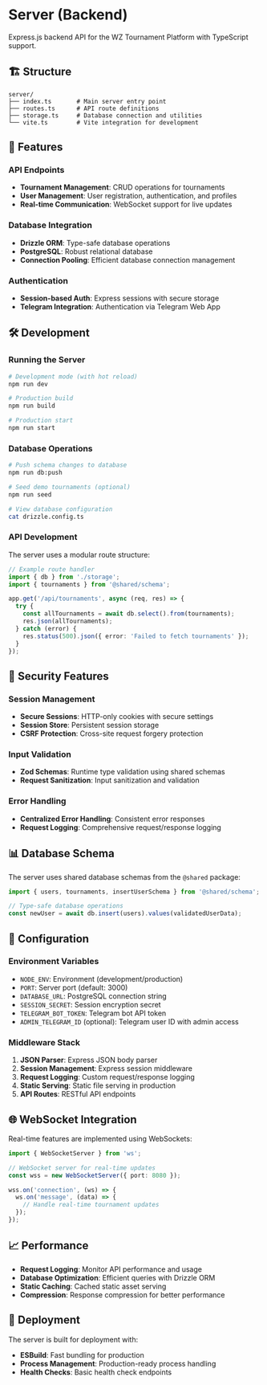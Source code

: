 # Server (Backend)

Express.js backend API for the WZ Tournament Platform with TypeScript support.

## 🏗️ Structure

```
server/
├── index.ts       # Main server entry point
├── routes.ts      # API route definitions
├── storage.ts     # Database connection and utilities
└── vite.ts        # Vite integration for development
```

## 🚀 Features

### API Endpoints

- **Tournament Management**: CRUD operations for tournaments
- **User Management**: User registration, authentication, and profiles
- **Real-time Communication**: WebSocket support for live updates

### Database Integration

- **Drizzle ORM**: Type-safe database operations
- **PostgreSQL**: Robust relational database
- **Connection Pooling**: Efficient database connection management

### Authentication

- **Session-based Auth**: Express sessions with secure storage
- **Telegram Integration**: Authentication via Telegram Web App

## 🛠️ Development

### Running the Server

```bash
# Development mode (with hot reload)
npm run dev

# Production build
npm run build

# Production start
npm run start
```

### Database Operations

```bash
# Push schema changes to database
npm run db:push

# Seed demo tournaments (optional)
npm run seed

# View database configuration
cat drizzle.config.ts
```

### API Development

The server uses a modular route structure:

```typescript
// Example route handler
import { db } from './storage';
import { tournaments } from '@shared/schema';

app.get('/api/tournaments', async (req, res) => {
  try {
    const allTournaments = await db.select().from(tournaments);
    res.json(allTournaments);
  } catch (error) {
    res.status(500).json({ error: 'Failed to fetch tournaments' });
  }
});
```

## 🔐 Security Features

### Session Management

- **Secure Sessions**: HTTP-only cookies with secure settings
- **Session Store**: Persistent session storage
- **CSRF Protection**: Cross-site request forgery protection

### Input Validation

- **Zod Schemas**: Runtime type validation using shared schemas
- **Request Sanitization**: Input sanitization and validation

### Error Handling

- **Centralized Error Handling**: Consistent error responses
- **Request Logging**: Comprehensive request/response logging

## 📊 Database Schema

The server uses shared database schemas from the `@shared` package:

```typescript
import { users, tournaments, insertUserSchema } from '@shared/schema';

// Type-safe database operations
const newUser = await db.insert(users).values(validatedUserData);
```

## 🔧 Configuration

### Environment Variables

- `NODE_ENV`: Environment (development/production)
- `PORT`: Server port (default: 3000)
- `DATABASE_URL`: PostgreSQL connection string
- `SESSION_SECRET`: Session encryption secret
- `TELEGRAM_BOT_TOKEN`: Telegram bot API token
- `ADMIN_TELEGRAM_ID` (optional): Telegram user ID with admin access

### Middleware Stack

1. **JSON Parser**: Express JSON body parser
2. **Session Management**: Express session middleware
3. **Request Logging**: Custom request/response logging
4. **Static Serving**: Static file serving in production
5. **API Routes**: RESTful API endpoints

## 🌐 WebSocket Integration

Real-time features are implemented using WebSockets:

```typescript
import { WebSocketServer } from 'ws';

// WebSocket server for real-time updates
const wss = new WebSocketServer({ port: 8080 });

wss.on('connection', (ws) => {
  ws.on('message', (data) => {
    // Handle real-time tournament updates
  });
});
```

## 📈 Performance

- **Request Logging**: Monitor API performance and usage
- **Database Optimization**: Efficient queries with Drizzle ORM
- **Static Caching**: Cached static asset serving
- **Compression**: Response compression for better performance

## 🚀 Deployment

The server is built for deployment with:

- **ESBuild**: Fast bundling for production
- **Process Management**: Production-ready process handling
- **Health Checks**: Basic health check endpoints
